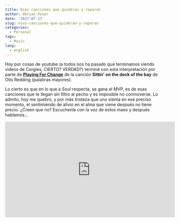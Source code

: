 ```yaml
---
title: Esas canciones que quiebran y reparan
author: Obryan Poser
date: '2017-07-17'
slug: esas-canciones-que-quiebran-y-reparan
categories:
  - Personal
tags:
  - Music
lang:
  - english
---
```


Hoy por cosas de youtube (a todos nos ha pasado que terminamos viendo videos de Corgies, CIERTO? VERDAD?) terminé con esta interpretación por parte de [**Playing For Change**](http://playingforchange.com/) de la canción **Sittin' on the dock of the bay** de Otis Redding (palabras mayores).

Lo cierto es que en lo que a *Soul* respecta, se gana el MVP, es de esas canciones que te llegan sin filtro al pecho y es imposible no conmoverse. Lo admito, hoy me quebró, y por más tristeza que uno sienta en ese preciso momento, el sentimiendo de alivio en el alma que viene después no tiene precio. ¿Creen que no? Escuchenla con la voz de estos maes y después hablamos...

<iframe align="center" width="560" height="315" src="https://www.youtube.com/embed/Es3Vsfzdr14" frameborder="0" allowfullscreen></iframe>

[^1]: A la luz de mis propios criterios, lo que hace aún más cerrado el asunto
